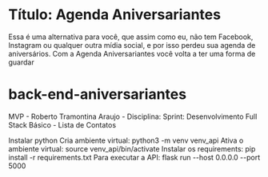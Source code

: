 # Título: Agenda Aniversariantes 
Essa é uma alternativa para você, que assim como eu, não tem Facebook, Instagram ou qualquer outra mídia social, e por isso perdeu sua agenda de aniversários. Com a Agenda Aniversariantes você volta a ter uma forma de guardar  
# back-end-aniversariantes
MVP - Roberto Tramontina Araujo - Disciplina: Sprint: Desenvolvimento Full Stack Básico - Lista de Contatos

Instalar python
Cria ambiente virtual: python3 -m venv venv_api
Ativa o ambiente virtual: source venv_api/bin/activate
Instalar os requirements: pip install -r requirements.txt
Para executar a API: flask run --host 0.0.0.0 --port 5000
